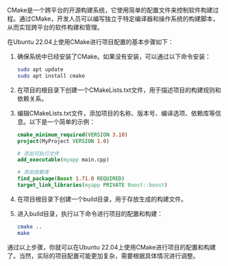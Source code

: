 CMake是一个跨平台的开源构建系统，它使用简单的配置文件来控制软件构建过程。通过CMake，开发人员可以编写独立于特定编译器和操作系统的构建脚本，从而实现跨平台的软件构建和管理。

在Ubuntu 22.04上使用CMake进行项目配置的基本步骤如下：

1. 确保系统中已经安装了CMake。如果没有安装，可以通过以下命令安装：
   ```bash
   sudo apt update
   sudo apt install cmake
   ```

2. 在项目的根目录下创建一个CMakeLists.txt文件，用于描述项目的构建规则和依赖关系。

3. 编辑CMakeLists.txt文件，添加项目的名称、版本号、编译选项、依赖库等信息。以下是一个简单的示例：

   ```cmake
   cmake_minimum_required(VERSION 3.10)
   project(MyProject VERSION 1.0)

   # 添加可执行文件
   add_executable(myapp main.cpp)

   # 添加依赖库
   find_package(Boost 1.71.0 REQUIRED)
   target_link_libraries(myapp PRIVATE Boost::boost)
   ```

4. 在项目根目录下创建一个build目录，用于存放生成的构建文件。

5. 进入build目录，执行以下命令进行项目的配置和构建：

   ```bash
   cmake ..
   make
   ```

通过以上步骤，你就可以在Ubuntu 22.04上使用CMake进行项目的配置和构建了。当然，实际的项目配置可能更加复杂，需要根据具体情况进行调整。
